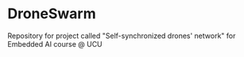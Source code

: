 # DroneSwarm
Repository for project called "Self-synchronized drones' network" for Embedded AI course @ UCU
